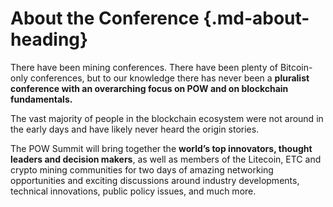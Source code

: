 # About the Conference {.md-about-heading}

There have been mining conferences. There have been plenty of Bitcoin-only conferences, but to our knowledge there has never been a **pluralist conference with an overarching focus on POW and on blockchain fundamentals.**

The vast majority of people in the blockchain ecosystem were not around in the early days and have likely never heard the origin stories.

The POW Summit will bring together the **world’s top innovators, thought leaders and decision makers**, as well as members of the Litecoin, ETC and crypto mining communities for two days of amazing networking opportunities and exciting discussions around industry developments, technical innovations, public policy issues, and much more.
